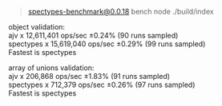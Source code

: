 
> spectypes-benchmark@0.0.18 bench
> node ./build/index

object validation:</br>
ajv x 12,611,401 ops/sec ±0.24% (90 runs sampled)</br>
spectypes x 15,619,040 ops/sec ±0.29% (99 runs sampled)</br>
Fastest is spectypes</br>

array of unions validation:</br>
ajv x 206,868 ops/sec ±1.83% (91 runs sampled)</br>
spectypes x 712,379 ops/sec ±0.26% (97 runs sampled)</br>
Fastest is spectypes</br>
